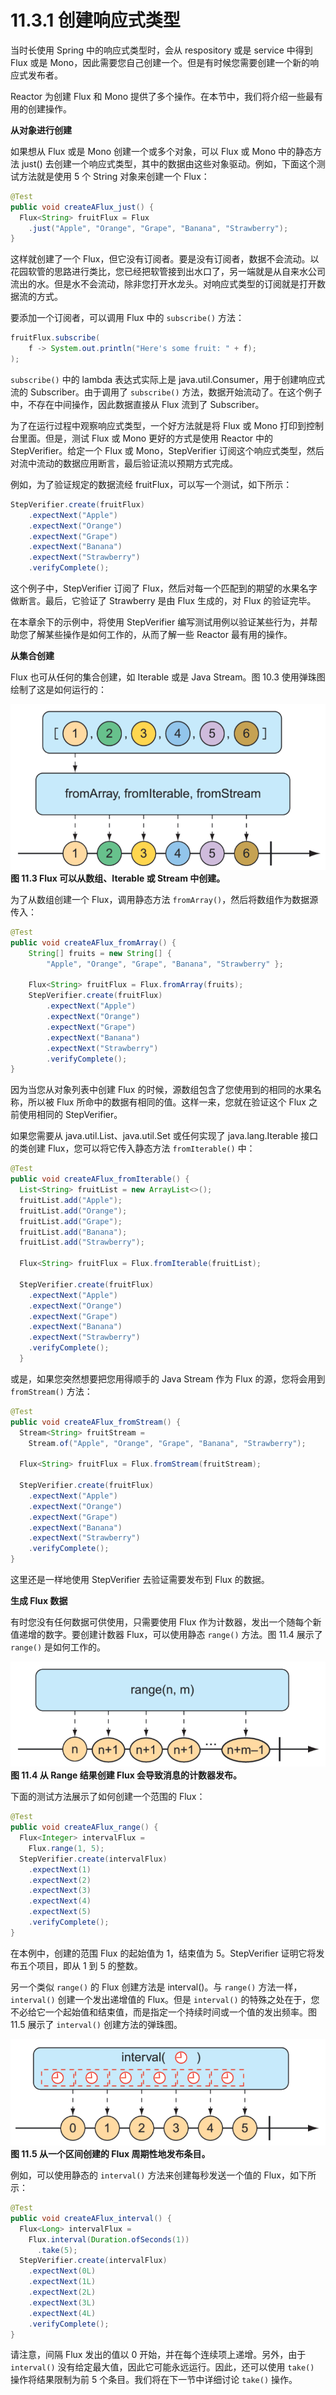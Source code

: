 # 11.3.1 创建响应式类型

当时长使用 Spring 中的响应式类型时，会从 respository 或是 service 中得到 Flux 或是 Mono，因此需要您自己创建一个。但是有时候您需要创建一个新的响应式发布者。

Reactor 为创建 Flux 和 Mono 提供了多个操作。在本节中，我们将介绍一些最有用的创建操作。

**从对象进行创建**

如果想从 Flux 或是 Mono 创建一个或多个对象，可以 Flux 或 Mono 中的静态方法 just() 去创建一个响应式类型，其中的数据由这些对象驱动。例如，下面这个测试方法就是使用 5 个 String 对象来创建一个 Flux：

```java
@Test
public void createAFlux_just() {
  Flux<String> fruitFlux = Flux
    .just("Apple", "Orange", "Grape", "Banana", "Strawberry");
}
```

这样就创建了一个 Flux，但它没有订阅者。要是没有订阅者，数据不会流动。以花园软管的思路进行类比，您已经把软管接到出水口了，另一端就是从自来水公司流出的水。但是水不会流动，除非您打开水龙头。对响应式类型的订阅就是打开数据流的方式。

要添加一个订阅者，可以调用 Flux 中的 `subscribe()` 方法：

```java
fruitFlux.subscribe(
    f -> System.out.println("Here's some fruit: " + f);
);
```

`subscribe()` 中的 lambda 表达式实际上是 java.util.Consumer，用于创建响应式流的 Subscriber。由于调用了 `subscribe()` 方法，数据开始流动了。在这个例子中，不存在中间操作，因此数据直接从 Flux 流到了 Subscriber。

为了在运行过程中观察响应式类型，一个好方法就是将 Flux 或 Mono 打印到控制台里面。但是，测试 Flux 或 Mono 更好的方式是使用 Reactor 中的 StepVerifier。给定一个 Flux 或 Mono，StepVerifier 订阅这个响应式类型，然后对流中流动的数据应用断言，最后验证流以预期方式完成。

例如，为了验证规定的数据流经 fruitFlux，可以写一个测试，如下所示：

```java
StepVerifier.create(fruitFlux)
    .expectNext("Apple")
    .expectNext("Orange")
    .expectNext("Grape")
    .expectNext("Banana")
    .expectNext("Strawberry")
    .verifyComplete();
```

这个例子中，StepVerifier 订阅了 Flux，然后对每一个匹配到的期望的水果名字做断言。最后，它验证了 Strawberry 是由 Flux 生成的，对 Flux 的验证完毕。

在本章余下的示例中，将使用 StepVerifier 编写测试用例以验证某些行为，并帮助您了解某些操作是如何工作的，从而了解一些 Reactor 最有用的操作。

**从集合创建**

Flux 也可从任何的集合创建，如 Iterable 或是 Java Stream。图 10.3 使用弹珠图绘制了这是如何运行的：

![](../../assets/11.3.png)
**图 11.3 Flux 可以从数组、Iterable 或 Stream 中创建。**

为了从数组创建一个 Flux，调用静态方法 `fromArray()`，然后将数组作为数据源传入：

```java
@Test
public void createAFlux_fromArray() {
    String[] fruits = new String[] {
        "Apple", "Orange", "Grape", "Banana", "Strawberry" };
    
    Flux<String> fruitFlux = Flux.fromArray(fruits);
    StepVerifier.create(fruitFlux)
        .expectNext("Apple")
        .expectNext("Orange")
        .expectNext("Grape")
        .expectNext("Banana")
        .expectNext("Strawberry")
        .verifyComplete();
}
```

因为当您从对象列表中创建 Flux 的时候，源数组包含了您使用到的相同的水果名称，所以被 Flux 所命中的数据有相同的值。这样一来，您就在验证这个 Flux 之前使用相同的 StepVerifier。

如果您需要从 java.util.List、java.util.Set 或任何实现了 java.lang.Iterable 接口的类创建 Flux，您可以将它传入静态方法 `fromIterable()` 中：

```java
@Test
public void createAFlux_fromIterable() {
  List<String> fruitList = new ArrayList<>();
  fruitList.add("Apple");
  fruitList.add("Orange");
  fruitList.add("Grape");
  fruitList.add("Banana");
  fruitList.add("Strawberry");

  Flux<String> fruitFlux = Flux.fromIterable(fruitList);

  StepVerifier.create(fruitFlux)
    .expectNext("Apple")
    .expectNext("Orange")
    .expectNext("Grape")
    .expectNext("Banana")
    .expectNext("Strawberry")
    .verifyComplete();
  }
```

或是，如果您突然想要把您用得顺手的 Java Stream 作为 Flux 的源，您将会用到 `fromStream()` 方法：

```java
@Test
public void createAFlux_fromStream() {
  Stream<String> fruitStream =
    Stream.of("Apple", "Orange", "Grape", "Banana", "Strawberry");

  Flux<String> fruitFlux = Flux.fromStream(fruitStream);

  StepVerifier.create(fruitFlux)
    .expectNext("Apple")
    .expectNext("Orange")
    .expectNext("Grape")
    .expectNext("Banana")
    .expectNext("Strawberry")
    .verifyComplete();
}
```

这里还是一样地使用 StepVerifier 去验证需要发布到 Flux 的数据。

**生成 Flux 数据**

有时您没有任何数据可供使用，只需要使用 Flux 作为计数器，发出一个随每个新值递增的数字。要创建计数器 Flux，可以使用静态 `range()` 方法。图 11.4 展示了 `range()` 是如何工作的。

![](../../assets/11.4.png)
**图 11.4 从 Range 结果创建 Flux 会导致消息的计数器发布。**

下面的测试方法展示了如何创建一个范围的 Flux：

```java
@Test
public void createAFlux_range() {
  Flux<Integer> intervalFlux =
    Flux.range(1, 5);
  StepVerifier.create(intervalFlux)
    .expectNext(1)
    .expectNext(2)
    .expectNext(3)
    .expectNext(4)
    .expectNext(5)
    .verifyComplete();
}
```

在本例中，创建的范围 Flux 的起始值为 1，结束值为 5。StepVerifier 证明它将发布五个项目，即从 1 到 5 的整数。

另一个类似 `range()` 的 Flux 创建方法是 interval()。与 `range()` 方法一样，`interval()` 创建一个发出递增值的 Flux。但是 `interval()` 的特殊之处在于，您不必给它一个起始值和结束值，而是指定一个持续时间或一个值的发出频率。图 11.5 展示了 `interval()` 创建方法的弹珠图。

![](../../assets/11.5.png)
**图 11.5 从一个区间创建的 Flux 周期性地发布条目。**

例如，可以使用静态的 `interval()` 方法来创建每秒发送一个值的 Flux，如下所示：

```java
@Test
public void createAFlux_interval() {
  Flux<Long> intervalFlux =
    Flux.interval(Duration.ofSeconds(1))
      .take(5);
  StepVerifier.create(intervalFlux)
    .expectNext(0L)
    .expectNext(1L)
    .expectNext(2L)
    .expectNext(3L)
    .expectNext(4L)
    .verifyComplete();
}
```

请注意，间隔 Flux 发出的值以 0 开始，并在每个连续项上递增。另外，由于 `interval()` 没有给定最大值，因此它可能永远运行。因此，还可以使用 `take()` 操作将结果限制为前 5 个条目。我们将在下一节中详细讨论 `take()` 操作。


